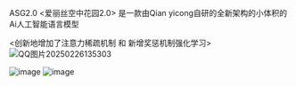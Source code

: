 ASG2.0  <爱丽丝空中花园2.0>  是一款由Qian yicong自研的全新架构的小体积的Ai人工智能语言模型

<创新地增加了注意力稀疏机制 和 新增奖惩机制强化学习>
![QQ图片20250226135303](https://github.com/user-attachments/assets/9e361d9b-bda4-421a-a567-2a16ca8ba33f)

![image](https://github.com/user-attachments/assets/dad0b349-9705-4e8f-aa8d-d3f2f233f6b3)
![image](https://github.com/user-attachments/assets/1185f305-374f-4486-ae98-f8808937cbbc)

